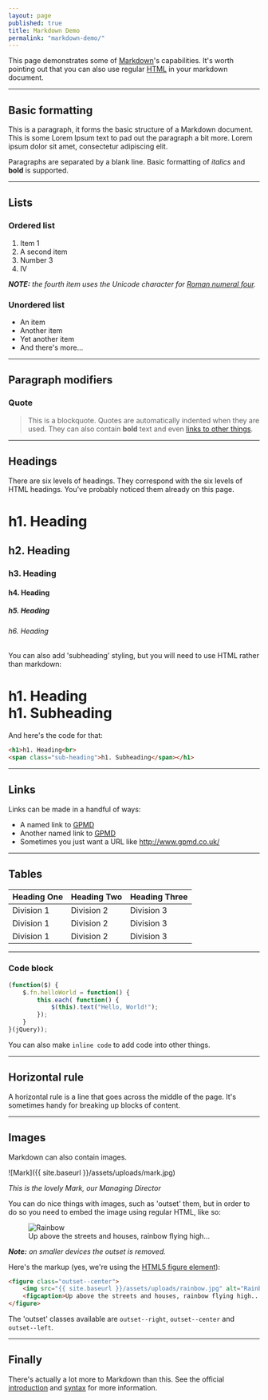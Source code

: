 ```yaml
---
layout: page
published: true
title: Markdown Demo
permalink: "markdown-demo/"
---
```


This page demonstrates some of [Markdown][1]'s capabilities. It's worth pointing out that you can also use regular [HTML](http://developers.whatwg.org/) in your markdown document.

---

## Basic formatting

This is a paragraph, it forms the basic structure of a Markdown document. This is some Lorem Ipsum text to pad out the paragraph a bit more. Lorem ipsum dolor sit amet, consectetur adipiscing elit.

Paragraphs are separated by a blank line. Basic formatting of *italics* and **bold** is supported.

---

## Lists

### Ordered list

1. Item 1
2. A second item
3. Number 3
4. Ⅳ

*<strong>NOTE:</strong> the fourth item uses the Unicode character for [Roman numeral four][2].*

### Unordered list

* An item
* Another item
* Yet another item
* And there's more...

---

## Paragraph modifiers

### Quote

> This is a blockquote. Quotes are automatically indented when they are used. They can also contain **bold** text and even [links to other things][6].

---

## Headings

There are six levels of headings. They correspond with the six levels of HTML headings. You've probably noticed them already on this page.

# h1. Heading
## h2. Heading
### h3. Heading
#### h4. Heading
##### h5. Heading
###### h6. Heading

You can also add 'subheading' styling, but you will need to use HTML rather than markdown:

<h1>h1. Heading<br>
<span class="sub-heading">h1. Subheading</span></h1>

And here's the code for that:

```html
<h1>h1. Heading<br>
<span class="sub-heading">h1. Subheading</span></h1>
```

---

## Links

Links can be made in a handful of ways:

* A named link to [GPMD][3]
* Another named link to [GPMD](http://www.gpmd.co.uk/)
* Sometimes you just want a URL like <http://www.gpmd.co.uk/>

---

## Tables

Heading One | Heading Two | Heading Three
--- | --- | ---
Division 1 | Division 2 | Division 3
Division 1 | Division 2 | Division 3
Division 1 | Division 2 | Division 3

---

### Code block

```javascript
(function($) {
    $.fn.helloWorld = function() {
        this.each( function() {
            $(this).text("Hello, World!");
        });
    }
}(jQuery));
```

You can also make `inline code` to add code into other things.

---

## Horizontal rule

A horizontal rule is a line that goes across the middle of the page. It's sometimes handy for breaking up blocks of content.

---

## Images

Markdown can also contain images.

![Mark]({{ site.baseurl }}/assets/uploads/mark.jpg)

*This is the lovely Mark, our Managing Director*

You can do nice things with images, such as 'outset' them, but in order to do so you need to embed the image using regular HTML, like so:

<figure class="outset--center">
	<img src="{{ site.baseurl }}/assets/uploads/rainbow.jpg" alt="Rainbow">
	<figcaption>Up above the streets and houses, rainbow flying high...</figcaption>
</figure>

*<strong>Note:</strong> on smaller devices the outset is removed.*

Here's the markup (yes, we're using the [HTML5 figure element](http://developers.whatwg.org/grouping-content.html#the-figure-element)):

```html
<figure class="outset--center">
	<img src="{{ site.baseurl }}/assets/uploads/rainbow.jpg" alt="Rainbow">
	<figcaption>Up above the streets and houses, rainbow flying high...</figcaption>
</figure>
```

The 'outset' classes available are `outset--right`, `outset--center` and `outset--left`.

---

## Finally

There's actually a lot more to Markdown than this. See the official [introduction][4] and [syntax][5] for more information.

[1]: http://daringfireball.net/projects/markdown/
[2]: http://www.fileformat.info/info/unicode/char/2163/index.htm
[3]: http://www.gpmd.co.uk/
[4]: http://daringfireball.net/projects/markdown/basics
[5]: http://daringfireball.net/projects/markdown/syntax
[6]: http://www.gpmd.co.uk/